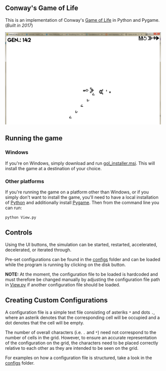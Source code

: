 ## Conway's Game of Life

This is an implementation of Conway's [Game of Life](https://en.wikipedia.org/wiki/Conway%27s_Game_of_Life) in Python and Pygame. (*Built in 2017*)

![alt text](GOL_Sample.png "Screenshot of Life featuring a 'Glider Gun'")


## Running the game
### Windows
If you're on Windows, simply download and run [gol_installer.msi](./gol_installer.msi). This will install the game at a destination of your choice.

### Other platforms
If you're running the game on a platform other than Windows, or if you simply don't want to install the game, you'll need to have a local installation of [Python](https://www.python.org/downloads/) and additionally install [Pygame](https://www.pygame.org/wiki/GettingStarted#Pygame%20Installation). Then from the command line you can run:
```
python View.py
```
## Controls
Using the UI buttons, the simulation can be started, restarted, accelerated, decelerated, or iterated through.

Pre-set configurations can be found in the [configs](./configs) folder and can be loaded while the program is running by clicking on the disk button.

**NOTE:** At the moment, the configuration file to be loaded is hardcoded and must therefore be changed manually by adjusting the configuration file path in [View.py](./View.py) if another configuration file should be loaded. 


## Creating Custom Configurations

A configuration file is a simple text file consisting of asteriks `*` and dots `.`, where an asterik denotes that the corresponding cell will
be occupied and a dot denotes that the cell will be empty. 

The number of overall characters (i.e. `.` and `*`) need not correspond 
to the number of cells in the grid. However, to ensure an accurate representation of the configuration on the grid, the characters need to be
placed correctly relative to each other as they are intended to be seen on the grid.

For examples on how a configuration file is structured, take a look in the [configs](./configs) folder.
